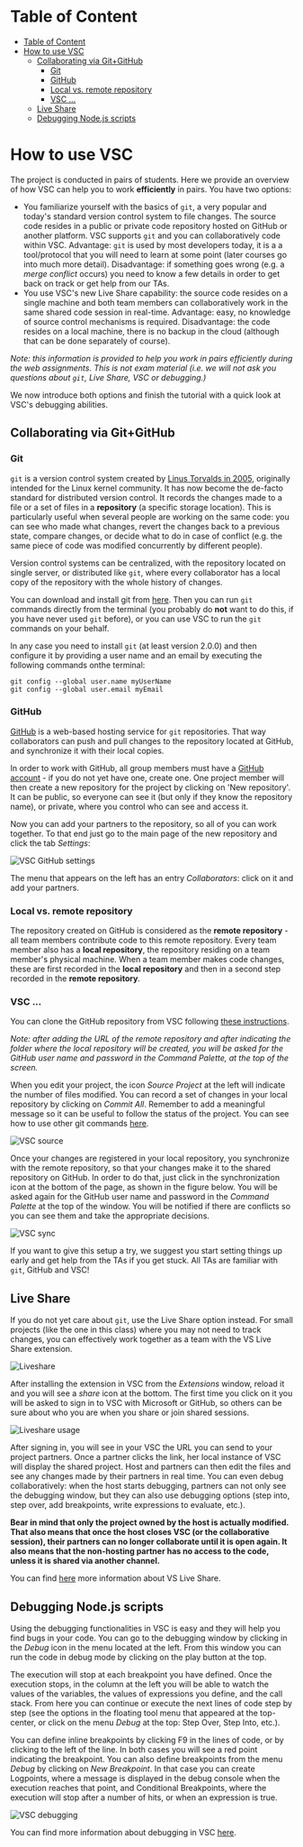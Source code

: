 Table of Content
==
- [Table of Content](#table-of-content)
- [How to use VSC](#how-to-use-vsc)
    - [Collaborating via Git+GitHub](#collaborating-via-gitgithub)
        - [Git](#git)
        - [GitHub](#github)
        - [Local vs. remote repository](#local-vs-remote-repository)
        - [VSC ...](#vsc)
    - [Live Share](#live-share)
    - [Debugging Node.js scripts](#debugging-nodejs-scripts)

# How to use VSC

The project is conducted in pairs of students. Here we provide an overview of how VSC can help you to work **efficiently** in pairs. You have two options:

- You familiarize yourself with the basics of `git`, a very popular and today's standard version control system to file changes. The source code resides in a public or private code repository hosted on GitHub or another platform. VSC supports `git` and you can collaboratively code within VSC. Advantage: `git` is used by most developers today, it is a a tool/protocol that you will need to learn at some point (later courses go into much more detail). Disadvantage: if something goes wrong (e.g. a *merge conflict* occurs) you need to know a few details in order to get back on track or get help from our TAs.
- You use VSC's new Live Share capability: the source code resides on a single machine and both team members can collaboratively work in the same shared code session in real-time. Advantage: easy, no knowledge of source control mechanisms is required. Disadvantage: the code resides on a local machine, there is no backup in the cloud (although that can be done separately of course).

_Note: this information is provided to help you work in pairs efficiently during the web assignments. This is not exam material (i.e. we will not ask you questions about `git`, Live Share, VSC or debugging.)_

We now introduce both options and finish the tutorial with a quick look at VSC's debugging abilities.


## Collaborating via Git+GitHub

### Git

`git` is a version control system created by [Linus Torvalds in 2005](https://www.linuxfoundation.org/blog/2015/04/10-years-of-git-an-interview-with-git-creator-linus-torvalds/), originally intended for the Linux kernel community. It has now become the de-facto standard for distributed version control. It records the changes made to a file or a set of files in a **repository** (a specific storage location). This is particularly useful when several people are working on the same code: you can see who made what changes, revert the changes back to a previous state, compare changes, or decide what to do in case of conflict (e.g. the same piece of code was modified concurrently by different people).

Version control systems can be centralized, with the repository located on single server, or distributed like `git`, where every collaborator has a local copy of the repository with the whole history of changes.

You can download and install git from [here](https://git-scm.com/downloads). Then you can run `git` commands directly from the terminal (you probably do **not** want to do this, if you have never used `git` before), or you can use VSC to run the `git` commands on your behalf.

In any case you need to install `git` (at least version 2.0.0) and then configure it by providing a user name and an email by executing the following commands onthe terminal:

```console
git config --global user.name myUserName
git config --global user.email myEmail
```

### GitHub

[GitHub](https://github.com/) is a web-based hosting service for `git` repositories. That way collaborators can push and pull changes to the repository located at GitHub, and synchronize it with their local copies.

In order to work with GitHub, all group members must have a [GitHub account](https://github.com) - if you do not yet have one, create one. One project member will then create a new repository for the project by clicking on 'New repository'. It can be public, so everyone can see it (but only if they know the repository name), or private, where you control who can see and access it.

Now you can add your partners to the repository, so all of you can work together. To that end just go to the main page of the new repository and click the tab *Settings*:

![VSC GitHub settings](img/VSC-github-settings.png)

The menu that appears on the left has an entry *Collaborators*: click on it and add your partners.

### Local vs. remote repository

The repository created on GitHub is considered as the **remote repository** - all team members contribute code to this remote repository. Every team member also has a **local repository**, the repository residing on a team member's physical machine. When a team member makes code changes, these are first recorded in the **local repository** and then in a second step recorded in the **remote repository**.

### VSC ...

You can clone the GitHub repository from VSC following [these instructions](https://code.visualstudio.com/docs/editor/versioncontrol#_cloning-a-repository).

_Note: after adding the URL of the remote repository and after indicating the folder where the local repository will be created, you will be asked for the GitHub user name and password in the Command Palette, at the top of the screen._

When you edit your project, the icon *Source Project* at the left will indicate the number of files modified. You can record a set of changes in your local repository by clicking on *Commit All*. Remember to add a meaningful message so it can be useful to follow the status of the project. You can see how to use other git commands [here](https://git-scm.com/docs).

![VSC source](img/VSC-source.png)

Once your changes are registered in your local repository, you synchronize with the remote repository, so that your changes make it to the shared repository on GitHub. In order to do that, just click in the synchronization icon at the bottom of the page, as shown in the figure below. You will be asked again for the GitHub user name and password in the *Command Palette* at the top of the window. You will be notified if there are conflicts so you can see them and take the appropriate decisions.

![VSC sync](img/VSC-sync.png)

If you want to give this setup a try, we suggest you start setting things up early and get help from the TAs if you get stuck. All TAs are familiar with `git`, GitHub and VSC!

## Live Share

If you do not yet care about `git`, use the Live Share option instead. For small projects (like the one in this class) where you may not need to track changes, you can effectively work together as a team with the VS Live Share extension.

![Liveshare](img/VSC-liveshare-install.png)

After installing the extension in VSC from the *Extensions* window, reload it and you will see a *share* icon at the bottom. The first time you click on it you will be asked to sign in to VSC with Microsoft or GitHub, so others can be sure about who you are when you share or join shared sessions.

![Liveshare usage](img/VSC-liveshare-use.png)

After signing in, you will see in your VSC the URL you can send to your project partners. Once a partner clicks the link, her local instance of VSC will display the shared project. Host and partners can then edit the files and see any changes made by their partners in real time. You can even debug collaboratively: when the host starts debugging, partners can not only see the debugging window, but they can also use debugging options (step into, step over, add breakpoints, write expressions to evaluate, etc.).

**Bear in mind that only the project owned by the host is actually modified. That also means that once the host closes VSC (or the collaborative session), their partners can no longer collaborate until it is open again. It also means that the non-hosting partner has no access to the code, unless it is shared via another channel.**

You can find [here](https://marketplace.visualstudio.com/items?itemName=MS-vsliveshare.vsliveshare) more information about VS Live Share.

## Debugging Node.js scripts

Using the debugging functionalities in VSC is easy and they will help you find bugs in your code. You can go to the debugging window by clicking in the *Debug* icon in the menu located at the left. From this window you can run the code in debug mode by clicking on the play button at the top.

The execution will stop at each breakpoint you have defined. Once the execution stops, in the column at the left you will be able to watch the values of the variables, the values of expressions you define, and the call stack. From here you can continue or execute the next lines of code step by step (see the options in the floating tool menu that appeared at the top-center, or click on the menu *Debug* at the top: Step Over, Step Into, etc.).

You can define inline breakpoints by clicking F9 in the lines of code, or by clicking to the left of the line. In both cases you will see a red point indicating the breakpoint. You can also define breakpoints from the menu *Debug* by clicking on *New Breakpoint*. In that case you can create Logpoints, where a message is displayed in the debug console when the execution reaches that point, and Conditional Breakpoints, where the execution will stop after a number of hits, or when an expression is true.

![VSC debugging](img/VSC-debug.png)

You can find more information about debugging in VSC [here](https://code.visualstudio.com/docs/editor/debugging).